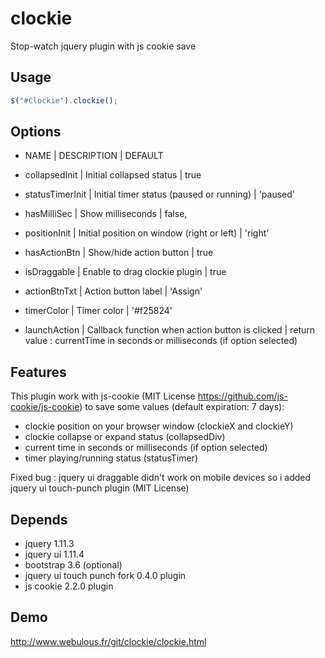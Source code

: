 # clockie
Stop-watch jquery plugin with js cookie save

Usage
--------
```javascript
$("#Clockie").clockie();
```

Options
--------
- NAME | DESCRIPTION | DEFAULT

- collapsedInit | Initial collapsed status | true
- statusTimerInit | Initial timer status (paused or running) | 'paused'
- hasMilliSec | Show milliseconds | false,
- positionInit | Initial position on window (right or left) | 'right'
- hasActionBtn | Show/hide action button | true
- isDraggable	| Enable to drag clockie plugin | true
- actionBtnTxt | Action button label | 'Assign'
- timerColor | Timer color | '#f25824'
- launchAction | Callback function when action button is clicked  | return value : currentTime in seconds or milliseconds (if option selected)


Features
--------

This plugin work with js-cookie (MIT License https://github.com/js-cookie/js-cookie) to save some values (default expiration: 7 days):
- clockie position on your browser window (clockieX and clockieY)
- clockie collapse or expand status (collapsedDiv)
- current time in seconds or milliseconds (if option selected)
- timer playing/running status (statusTimer)

Fixed bug : jquery ui draggable didn't work on mobile devices so i added jquery ui touch-punch plugin (MIT License)


Depends
--------
- jquery 1.11.3
- jquery ui 1.11.4
- bootstrap 3.6 (optional)
- jquery ui touch punch fork 0.4.0 plugin
- js cookie 2.2.0 plugin


Demo
--------
http://www.webulous.fr/git/clockie/clockie.html
